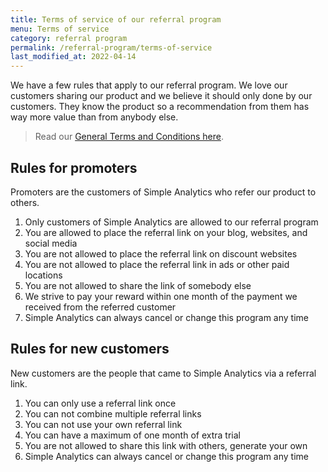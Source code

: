 ```yaml
---
title: Terms of service of our referral program
menu: Terms of service
category: referral program
permalink: /referral-program/terms-of-service
last_modified_at: 2022-04-14
---
```


We have a few rules that apply to our referral program. We love our customers sharing our product and we believe it should only done by our customers. They know the product so a recommendation from them has way more value than from anybody else.

> Read our [General Terms and Conditions here](https://simpleanalytics.com/general-terms-and-conditions).

## Rules for promoters

Promoters are the customers of Simple Analytics who refer our product to others.

1. Only customers of Simple Analytics are allowed to our referral program
1. You are allowed to place the referral link on your blog, websites, and social media
1. You are not allowed to place the referral link on discount websites
1. You are not allowed to place the referral link in ads or other paid locations
1. You are not allowed to share the link of somebody else
1. We strive to pay your reward within one month of the payment we received from the referred customer
1. Simple Analytics can always cancel or change this program any time

## Rules for new customers

New customers are the people that came to Simple Analytics via a referral link.

1. You can only use a referral link once
1. You can not combine multiple referral links
1. You can not use your own referral link
1. You can have a maximum of one month of extra trial
1. You are not allowed to share this link with others, generate your own
1. Simple Analytics can always cancel or change this program any time
